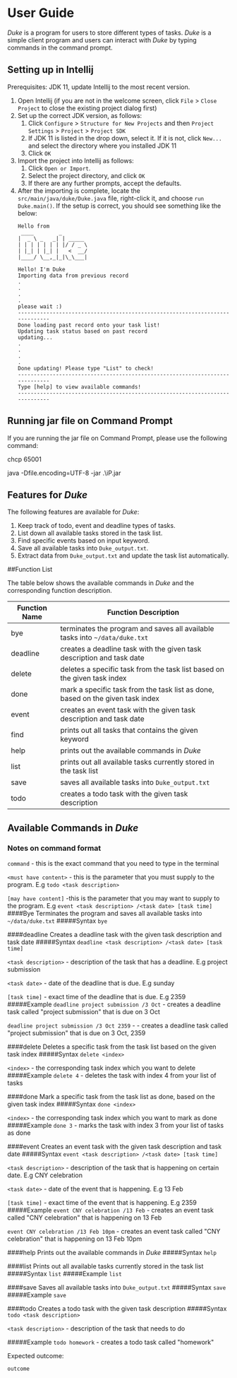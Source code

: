 # User Guide
_Duke_ is a program for users to store different types of tasks. _Duke_ is a simple client program and users can interact with _Duke_ by typing commands in the command prompt.

## Setting up in Intellij

Prerequisites: JDK 11, update Intellij to the most recent version.

1. Open Intellij (if you are not in the welcome screen, click `File` > `Close Project` to close the existing project dialog first)
1. Set up the correct JDK version, as follows:
   1. Click `Configure` > `Structure for New Projects` and then `Project Settings` > `Project` > `Project SDK`
   1. If JDK 11 is listed in the drop down, select it. If it is not, click `New...` and select the directory where you installed JDK 11
   1. Click `OK`
1. Import the project into Intellij as follows:
   1. Click `Open or Import`.
   1. Select the project directory, and click `OK`
   1. If there are any further prompts, accept the defaults.
1. After the importing is complete, locate the `src/main/java/duke/Duke.java` file, right-click it, and choose `run Duke.main()`. If the setup is correct, you should see something like the below:
   ```
   Hello from
    ____        _        
   |  _ \ _   _| | _____ 
   | | | | | | | |/ / _ \
   | |_| | |_| |   <  __/
   |____/ \__,_|_|\_\___|
   
   Hello! I'm Duke
   Importing data from previous record
   .
   .
   .
   .
   please wait :)
   -----------------------------------------------------------------------------
   Done loading past record onto your task list!
   Updating task status based on past record
   updating...
   .
   .
   .
   .
   Done updating! Please type "List" to check!
   -----------------------------------------------------------------------------
   Type [help] to view available commands!
   -----------------------------------------------------------------------------
   
 ## Running jar file on Command Prompt
 If you are running the jar file on Command Prompt, please use the following command:

 chcp 65001
 
 java -Dfile.encoding=UTF-8 -jar .\iP.jar
 
## Features for _Duke_
The following features are available for _Duke_:
1. Keep track of todo, event and deadline types of tasks.
2. List down all available tasks stored in the task list.
3. Find specific events based on input keyword.
4. Save all available tasks into `Duke_output.txt`.
5. Extract data from `Duke_output.txt` and update the task list automatically.

##Function List

The table below shows the available commands in _Duke_ and the corresponding function description.

Function Name | Function Description
------------ | -------------
bye | terminates the program and saves all available tasks into `~/data/duke.txt`
deadline | creates a deadline task with the given task description and task date
delete | deletes a specific task from the task list based on the given task index
done | mark a specific task from the task list as done, based on the given task index
event | creates an event task with the given task description and task date
find | prints out all tasks that contains the given keyword
help | prints out the available commands in _Duke_
list | prints out all available tasks currently stored in the task list
save | saves all available tasks into `Duke_output.txt`
todo | creates a todo task with the given task description
## Available Commands in _Duke_
### Notes on command format
`command` - this is the exact command that you need to type in the terminal

`<must have content>` - this is the parameter that you must supply to the program. E.g `todo <task description>`

`[may have content]` -this is the parameter that you may want to supply to the program. E.g `event <task description> /<task date> [task time]`
####Bye
Terminates the program and saves all available tasks into `~/data/duke.txt`
#####Syntax
`bye`

####deadline 
Creates a deadline task with the given task description and task date
#####Syntax
`deadline <task description> /<task date> [task time]`

`<task description>` - description of the task that has a deadline. E.g project submission

`<task date>` - date of the deadline that is due. E.g sunday

`[task time]` - exact time of the deadline that is due. E.g 2359
#####Example
`deadline project submission /3 Oct` - creates a deadline task called "project submission" that is due on 3 Oct

`deadline project submission /3 Oct 2359` - - creates a deadline task called "project submission" that is due on 3 Oct, 2359

####delete 
Deletes a specific task from the task list based on the given task index
#####Syntax
`delete <index>`

`<index>` - the corresponding task index which you want to delete
#####Example
`delete 4` - deletes the task with index 4 from your list of tasks
     
####done 
Mark a specific task from the task list as done, based on the given task index
#####Syntax
`done <index>`

`<index>` - the corresponding task index which you want to mark as done
#####Example
`done 3` - marks the task with index 3 from your list of tasks as done
     
     
####event 
Creates an event task with the given task description and task date
#####Syntax
`event <task description> /<task date> [task time]`

`<task description>` - description of the task that is happening on certain date. E.g CNY celebration

`<task date>` - date of the event that is happening. E.g 13 Feb

`[task time]` - exact time of the event that is happening. E.g 2359
#####Example
`event CNY celebration /13 Feb` - creates an event task called "CNY celebration" that is happening on 13 Feb

`event CNY celebration /13 Feb 10pm` - creates an event task called "CNY celebration" that is happening on 13 Feb 10pm

     
####help 
Prints out the available commands in _Duke_
#####Syntax
`help`

     
####list 
Prints out all available tasks currently stored in the task list
#####Syntax
`list`
#####Example
`list`
     
####save 
Saves all available tasks into `Duke_output.txt`
#####Syntax
`save`
#####Example
`save`     

####todo 
Creates a todo task with the given task description
#####Syntax
`todo <task description>`

`<task description>` - description of the task that needs to do

#####Example
`todo homework` - creates a todo task called "homework" 

     


Expected outcome:

`outcome`
